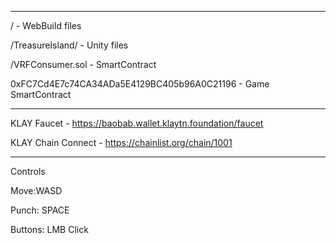 ---------------------------------------------------------------------
/ - WebBuild files

/TreasureIsland/ - Unity files

/VRFConsumer.sol - SmartContract

0xFC7Cd4E7c74CA34ADa5E4129BC405b96A0C21196 - Game SmartContract

---------------------------------------------------------------------
KLAY Faucet - https://baobab.wallet.klaytn.foundation/faucet

KLAY Chain Connect - https://chainlist.org/chain/1001

---------------------------------------------------------------------
Controls

  Move:WASD
  
  Punch: SPACE
  
  Buttons: LMB Click
